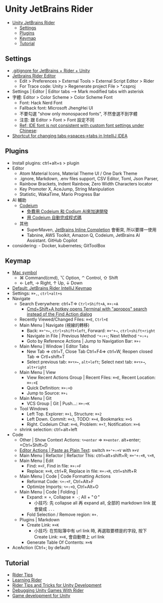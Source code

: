 # Unity JetBrains Rider

<!-- TOC -->
* [Unity JetBrains Rider](#unity-jetbrains-rider)
  * [Settings](#settings)
  * [Plugins](#plugins)
  * [Keymap](#keymap)
  * [Tutorial](#tutorial)
<!-- TOC -->

## Settings

- [.gitignore for JetBrains + Rider + Unity](https://www.toptal.com/developers/gitignore/api/jetbrains+all,rider,unity)
- [Jetbrains Rider Editor](https://docs.unity3d.com/Packages/com.unity.ide.rider@3.0/manual/using-the-jetbrains-rider-editor-package.html)
  - Edit > Preferences > External Tools > External Script Editor > Rider
  - For Trace code: Unity > Regenerate project File > *.csproj
- Settings | Editor | Editor tabs --> Mark modified tabs with asterisk
- 字體: Editor > Color Scheme > Color Scheme Font
  - Font: Hack Nerd Font
  - Fallback font: Microsoft JhengHei UI 
  - 不要勾選 "show only monospaced fonts", 不然會選不到字體
  - 注意: 跟 Editor > Font > Font 設定不同
  - [Ref: IDE font is not consistent with custom font settings under Chinese](https://youtrack.jetbrains.com/issue/RIDER-89585/IDE-font-is-not-consistent-with-custom-font-settings-under-Chinese):
- [Shortcut for changing tabs->spaces->tabs in IntelliJ IDEA](https://stackoverflow.com/questions/41532061/shortcut-for-changing-tabs-spaces-tabs-in-intellij-idea)

## Plugins

- Install plugins: ctrl+alt+s > plugin
- Editor
  - Atom Material Icons, Material Theme UI / One Dark Theme
  - .ignore, Markdown, .env files support, CSV Editor, Toml, Json Parser,
  - Rainbow Brackets, Indent Rainbow, Zero Width Characters locator
  - Key Promoter X, AceJump, String Manipulation
  - Statistic, WakaTime, Mario Progress Bar
- AI 輔助
  - [Codeium](https://blog.user.today/github-copilot-ai-alternatives/#title_i-8) 
    - [免費用 Codeium 和 Codium AI來加速開發](https://medium.com/@sarala0725/%E5%85%8D%E8%B2%BB%E7%94%A8codeium%E5%92%8Ccodium-ai%E4%BE%86%E5%8A%A0%E9%80%9F%E9%96%8B%E7%99%BC-d43c060a557d)
    - [用 Codeium 自動完成程式碼](https://b6land.github.io/Codeium_Intro/)
  - 其他
    - SuperMaven, [JetBrains Inline Completion](https://www.jetbrains.com/help/idea/full-line-code-completion.html) 會衝突, 所以要擇一使用
    - Tabnine, AWS Toolkit, Amazon Q, Codeium, JetBrains AI Assistant. GitHub Copilot
- considering: - Docker, kubernetes; GitToolBox

## Keymap

- [Mac symbol](https://gist.github.com/jlyonsmith/6992156f18c423fd1c5af068aa311fb5)
  - ⌘ Command(cmd), ⌥ Option, ⌃ Control,  ⇧ Shift
  - ← Left, → Right, ↑ Up, ↓ Down
- [Default: JetBrains Rider IntelliJ Keymap](https://resources.jetbrains.com/storage/products/rider/docs/Rider_default_win_shortcuts.pdf)
- Settings: `⌘+,`, `ctrl+alt+s`
- Navigate
  - Search Everywhere: ctrl+T=> `Ctrl+Shift+A`, `⌘+⇧+A`
    - [Cmd+Shift+A hotkey opens Terminal with "apropos" search instead of the Find Action dialog](https://intellij-support.jetbrains.com/hc/en-us/articles/360005137400-Cmd-Shift-A-hotkey-opens-Terminal-with-apropos-search-instead-of-the-Find-Action-dialog)
  - Recently Viewed/Changed Files: `⌘+E`, `Ctrl+E`
  - Main Menu | Navigate (視線的轉移)
    - Back: `⌘+⌃+←`, `ctrl+shift+left`, Forward: `⌘+⌃+→`, `ctrl+shift+right`
    - Navigate in File | Previous Method `⌃+⇧+↑`; Next Method `⌃+⇧+↓` 
    - Goto by Reference Actions | Jump to Navigation Bar: `⌘+↑`
  - Main Menu | Window | Editor Tabs
    - New Tab => ctrl+T, Close Tab Ctrl+F4=> ctrl+W, Reopen closed Tab => Crtl+shift+T
    - Select previous tab: `⌘+⌥+←`, `alt+left`; Select next tab: `⌘+⌥+→`, `alt+right`
  - Main Menu | View 
    - View Recent Actions Group | Recent Files: `⌘+E`, Recent Location: `⌘+⇧+E`
    - Quick Definition: `⌘+⇧+D`
    - Jump to Source: `⌘+↓`
  - Main Menu | Git 
    - VCS Group | Git | Push...: `⌘+⇧+K`
  - Tool Windows
    - Left Top. Explorer: `⌘+1`, Structure: `⌘+2`
    - Left Down. Commit: `⌘+3`, TODO: `⌘+4`, Bookmarks: `⌘+5`
    - Right. Codeium Chat: `⌘+6`, Problem: `⌘+7`, Notification: `⌘+6`
  - shrink selection: ctrl+alt+left
- Code
  - Other | Show Context Actions: `⌥+enter` => `⌘+enter`. alt+enter; +Ctrl+Shift+D
  - [Editor Actions | Paste as Plain Text](https://stackoverflow.com/questions/76500225/rider-copying-and-pasting-text-from-word-pastes-as-image-link/79150716#79150716): switch `⌘+⌃+⇧+V` with `⌘+V`
  - Main Menu | Refactor | Refactor This: ctrl+alt+shift+R; `⌘+⌃+⇧+R`, `⌥+R`, 
  - Main Menu | Edit
    - Find: `⌘+F`, Find in file: `⌘+⇧+F`
    - Replace: `⌘+R`, ctrl+R, Replace in file: `⌘+⇧+R`, ctrl+shift+R
  - Main Menu | Code | Code Formatting Actions
    - Reformat Code: `⌥+⇧+F`, Ctrl+Alt+F 
    - Optimize Imports: `⌥+⇧+O`, Ctrl+Alt+O
  - Main Menu | Code | Folding | 
    - Expand: `⌘ +`, Collapse `⌘ -`; All + "⇧" 
      - 小技巧: 先 collapse all 再 expand all, 全部的 markdown link 就會變成 `...`
    - Fold Selection / Remove region: `⌘+.`
  - Plugins | Markdown
    - Create Link: `⌘+K`
      - 小技巧: 在剪貼簿中有 url link 時, 再選取要標是的字段, 按下 Create Link: `⌘+K`, 會自動帶上 url link
    - Generate Table Of Contents: `⌘+N`
- AceAction (Ctrl+; by default)

## Tutorial

- [Rider Tips](https://www.youtube.com/watch?v=2nWJSgmd-gE)
- [Learning Rider](https://www.jetbrains.com/rider/documentation/)
- [Rider Tips and Tricks for Unity Development](https://www.jetbrains.com/guide/gamedev/links/rider-tips-and-tricks-for-unity-development/)
- [Debugging Unity Games With Rider](https://www.jetbrains.com/guide/gamedev/links/debugging-unity-games-with-rider/)
- [Game development for Unity](https://www.jetbrains.com/help/rider/Unity.html)
